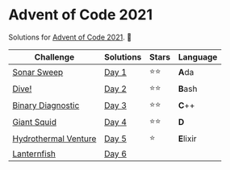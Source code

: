 # Advent of Code 2021

Solutions for [Advent of Code 2021](https://adventofcode.com/2021). 🎅

| Challenge                                                   | Solutions        | Stars | Language   |
|-------------------------------------------------------------|------------------|-------|------------|
| [Sonar Sweep](https://adventofcode.com/2021/day/1)          | [Day 1](Day%201) | ⭐⭐    | **A**da    |
| [Dive!](https://adventofcode.com/2021/day/2)                | [Day 2](Day%202) | ⭐⭐    | **B**ash   |
| [Binary Diagnostic](https://adventofcode.com/2021/day/3)    | [Day 3](Day%203) | ⭐⭐    | **C**++    |
| [Giant Squid](https://adventofcode.com/2021/day/4)          | [Day 4](Day%204) | ⭐⭐    | **D**      |
| [Hydrothermal Venture](https://adventofcode.com/2021/day/5) | [Day 5](Day%205) | ⭐     | **E**lixir |
| [Lanternfish](https://adventofcode.com/2021/day/6)          | [Day 6](Day%206) |       |            |


